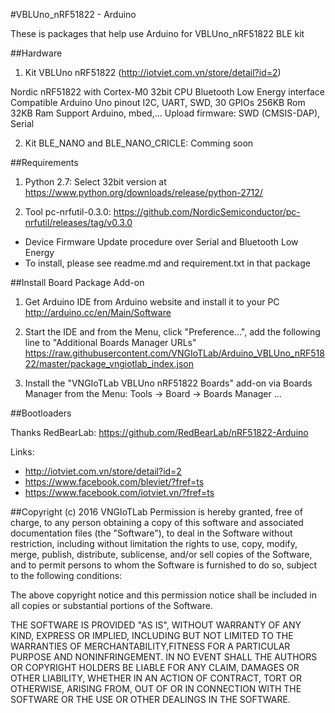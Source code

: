 #VBLUno_nRF51822 - Arduino

These is packages that help use Arduino for VBLUno_nRF51822 BLE kit


##Hardware

1. Kit VBLUno nRF51822 (http://iotviet.com.vn/store/detail?id=2)

  Nordic nRF51822 with Cortex-M0 32bit CPU
  Bluetooth Low Energy interface
  Compatible Arduino Uno pinout 
  I2C, UART, SWD, 30 GPIOs
  256KB Rom
  32KB Ram
  Support Arduino, mbed,...
  Upload firmware: SWD (CMSIS-DAP), Serial

2. Kit BLE_NANO and BLE_NANO_CRICLE: Comming soon

 
##Requirements

1. Python 2.7: Select 32bit version at https://www.python.org/downloads/release/python-2712/

2. Tool pc-nrfutil-0.3.0: https://github.com/NordicSemiconductor/pc-nrfutil/releases/tag/v0.3.0
- Device Firmware Update procedure over Serial and Bluetooth Low Energy
- To install, please see readme.md and requirement.txt in that package


##Install Board Package Add-on

1. Get Arduino IDE from Arduino website and install it to your PC
           http://arduino.cc/en/Main/Software

2. Start the IDE and from the Menu, click "Preference...", add the following line to "Additional Boards Manager URLs"
           https://raw.githubusercontent.com/VNGIoTLab/Arduino_VBLUno_nRF51822/master/package_vngiotlab_index.json

3. Install the "VNGIoTLab VBLUno nRF51822 Boards" add-on via Boards Manager from the Menu: Tools -> Board -> Boards Manager ...

##Bootloaders



Thanks RedBearLab: https://github.com/RedBearLab/nRF51822-Arduino

Links:
- http://iotviet.com.vn/store/detail?id=2
- https://www.facebook.com/bleviet/?fref=ts
- https://www.facebook.com/iotviet.vn/?fref=ts

##Copyright (c) 2016 VNGIoTLab
Permission is hereby granted, free of charge, to any person obtaining a copy of this software and associated documentation files (the "Software"), to deal in the Software without restriction, including without limitation the rights to use, copy, modify, merge, publish, distribute, sublicense, and/or sell copies of the Software, and to permit persons to whom the Software is furnished to do so, subject to the following conditions:

The above copyright notice and this permission notice shall be included in all copies or substantial portions of the Software.

THE SOFTWARE IS PROVIDED "AS IS", WITHOUT WARRANTY OF ANY KIND, EXPRESS OR IMPLIED, INCLUDING BUT NOT LIMITED TO THE WARRANTIES OF MERCHANTABILITY,FITNESS FOR A PARTICULAR PURPOSE AND NONINFRINGEMENT. IN NO EVENT SHALL THE AUTHORS OR COPYRIGHT HOLDERS BE LIABLE FOR ANY CLAIM, DAMAGES OR OTHER LIABILITY, WHETHER IN AN ACTION OF CONTRACT, TORT OR OTHERWISE, ARISING FROM, OUT OF OR IN CONNECTION WITH THE SOFTWARE OR THE USE OR OTHER DEALINGS IN THE SOFTWARE.
